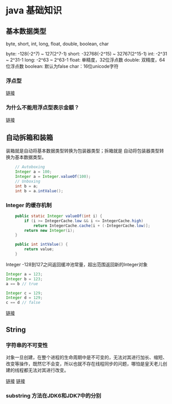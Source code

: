 # java 基础知识

## 基本数据类型

byte, short, int, long, float, double, boolean, char

byte: -128(-2^7) ~ 127(2^7-1)
short: -32768(-2^15) ~ 32767(2^15-1)
int: -2^31 ~ 2^31-1
long: -2^63 ~ 2^63-1
float: 单精度，32位浮点数
double: 双精度，64位浮点数
boolean: 默认为false
char：16位unicode字符


### 浮点型 

[链接](https://baike.baidu.com/item/%E6%B5%AE%E7%82%B9%E5%9E%8B)

### 为什么不能用浮点型表示金额？

[链接](https://juejin.im/post/5c08db5ff265da611e4d7417)


## 自动拆箱和装箱

装箱就是自动将基本数据类型转换为包装器类型；拆箱就是 自动将包装器类型转换为基本数据类型。

```java
    // Autoboxing
    Integer a = 100;
    Integer a = Integer.valueOf(100);
    // Unboxing
    int b = a;
    int b = a.intValue();
```
### Integer 的缓存机制

```java
    public static Integer valueOf(int i) {
        if (i >= IntegerCache.low && i <= IntegerCache.high)
            return IntegerCache.cache[i + (-IntegerCache.low)];
        return new Integer(i);
    }
```

```java
    public int intValue() {
        return value;
    }
```

Integer -128到127之间返回缓冲池常量，超出范围返回新的Integer对象

```java
Integer a = 123;
Integer b = 123;
a == b // true

Integer c = 129;
Integer d = 129;
c == d // false
```

[链接](https://blog.csdn.net/u013309870/article/details/70229983)

## String

### 字符串的不可变性

对象一旦创建，在整个进程的生命周期中是不可变的，无法对其进行加长、缩短、改变等操作，既然它不会变，所以也就不存在线程同步的问题，哪怕是皇天老儿创建的线程都无法对其进行改变。 

[链接](https://blog.csdn.net/u010133536/article/details/42492633)
[链接](https://blog.csdn.net/u013796619/article/details/30540589)

### substring 方法在JDK6和JDK7中的分别

